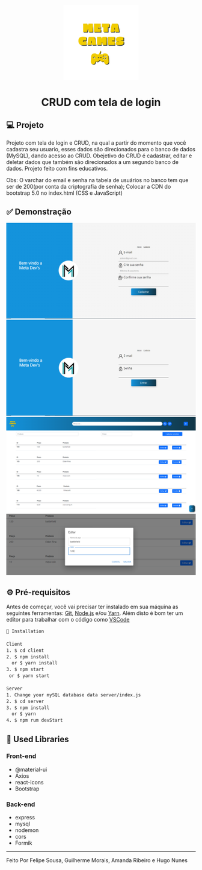 <h4 align="center">
  <img src="https://github.com/Lipessousa/Sistema-Crud-Login/blob/main/images/MetaGAMES.png" alt="logo" height="200"/>
</h4>

<h1 align="center">
    CRUD com tela de login
</h1>

## 💻 Projeto

Projeto com tela de login e CRUD, na qual a partir do momento que você cadastra seu usuario, esses dados são direcionados para o banco de dados (MySQL), dando acesso ao CRUD. Obejetivo do CRUD é cadastrar, editar e deletar dados que também são direcionados a um segundo banco de dados. Projeto feito com fins educativos. 

Obs: O varchar do email e senha na tabela de usuários no banco tem que ser de 200(por conta da criptografia de senha);
     Colocar a CDN do bootstrap 5.0 no index.html (CSS e JavaScript)

## ✅ Demonstração
<img src="https://github.com/Lipessousa/Sistema-Crud-Login/blob/main/images/tela_cadastro.PNG" />
<img src="https://github.com/Lipessousa/Sistema-Crud-Login/blob/main/images/tela_login.PNG" />
<img src="https://github.com/Lipessousa/Sistema-Crud-Login/blob/main/images/print_crud_front.PNG" />
<img src="https://github.com/Lipessousa/Sistema-Crud-Login/blob/main/images/crud_front_eidt.PNG" />

## ⚙ Pré-requisitos

Antes de começar, você vai precisar ter instalado em sua máquina as seguintes ferramentas:
[Git](https://git-scm.com), [Node.js](https://nodejs.org/en/) e/ou [Yarn](https://yarnpkg.com/). 
Além disto é bom ter um editor para trabalhar com o código como [VSCode](https://code.visualstudio.com/)

```bash
📗 Installation

Client
1. $ cd client
2. $ npm install 
  or $ yarn install
3. $ npm start 
 or $ yarn start

Server
1. Change your mySQL database data server/index.js
2. $ cd server
3. $ npm install 
  or $ yarn
4. $ npm rum devStart
```


## 🚀 Used Libraries
### Front-end
* @material-ui
* Axios
* react-icons
* Bootstrap
### Back-end
* express
* mysql
* nodemon
* cors
* Formik

<hr/>

Feito Por Felipe Sousa, Guilherme Morais, Amanda Ribeiro e Hugo Nunes
